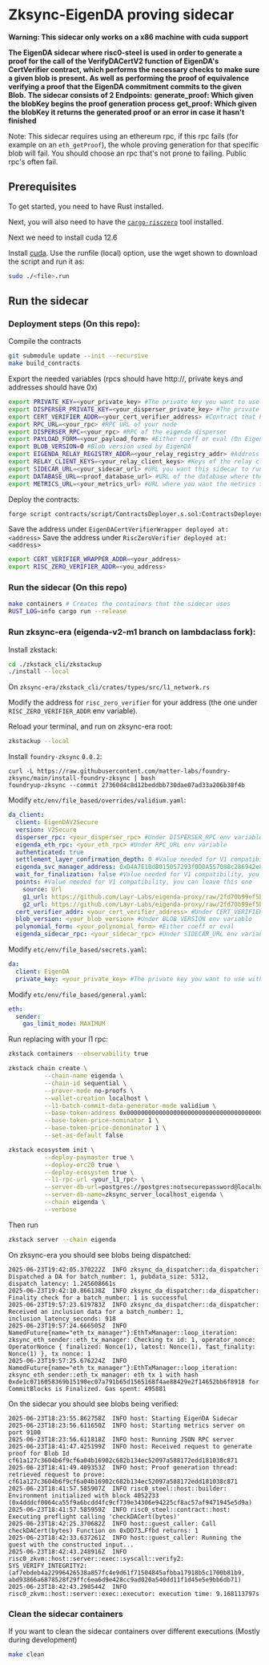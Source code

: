 # Zksync-EigenDA proving sidecar

**Warning: This sidecar only works on a x86 machine with cuda support**

**The EigenDA sidecar where risc0-steel is used in order to generate a proof for the call of the VerifyDACertV2 function of EigenDA's CertVerifier contract, which performs the necessary checks to make sure a given blob is present.**
**As well as performing the proof of equivalence verifying a proof that the EigenDA commitment commits to the given Blob.**
**The sidecar consists of 2 Endpoints:**
**generate_proof: Which given the blobKey begins the proof generation process**
**get_proof: Which given the blobKey it returns the generated proof or an error in case it hasn't finished**

Note: This sidecar requires using an ethereum rpc, if this rpc fails (for example on an `eth_getProof`), the whole proving generation for that specific blob will fail. You should choose an rpc that's not prone to failing. Public rpc's often fail.

## Prerequisites

To get started, you need to have Rust installed.

Next, you will also need to have the [`cargo-risczero`](https://dev.risczero.com/api/zkvm/install) tool installed.

Next we need to install cuda 12.6

Install [cuda](https://developer.nvidia.com/cuda-downloads?target_os=Linux&target_arch=x86_64&Distribution=Debian&target_version=12&target_type=runfile_local).
Use the runfile (local) option, use the wget shown to download the script and run it as:

```bash
sudo ./<file>.run
```

## Run the sidecar

### Deployment steps (On this repo):

Compile the contracts

```bash
git submodule update --init --recursive
make build_contracts
```

Export the needed variables (rpcs should have http://, private keys and addresses should have 0x)

```bash
export PRIVATE_KEY=<your_private_key> #The private key you want to use to deploy contracts
export DISPERSER_PRIVATE_KEY=<your_disperser_private_key> #The private key you want to use with the eigenda disperser
export CERT_VERIFIER_ADDR=<your_cert_verifier_address> #Contract that has the VerifyDACertV2 function
export RPC_URL=<your_rpc> #RPC URL of your node
export DISPERSER_RPC=<your_rpc> #RPC of the eigenda disperser
export PAYLOAD_FORM=<your_payload_form> #Either coeff or eval (On EigenDA Holesky use coeff)
export BLOB_VERSION=0 #Blob version used by EigenDA
export EIGENDA_RELAY_REGISTRY_ADDR=<your_relay_registry_addr> #Address of the EigenDA relay registry
export RELAY_CLIENT_KEYS=<your_relay_client_keys> #Keys of the relay client, separated by commas ("0,1,2")
export SIDECAR_URL=<your_sidecar_url> #URL you want this sidecar to run on
export DATABASE_URL=<proof_database_url> #URL of the database where the proofs will be stored
export METRICS_URL=<your_metrics_url> #URL where you want the metrics to be exported, the example granafa expects it to be on port 9100
```

Deploy the contracts:

```bash
forge script contracts/script/ContractsDeployer.s.sol:ContractsDeployer --rpc-url $RPC_URL --broadcast -vvvv
```

Save the address under `EigenDACertVerifierWrapper deployed at: <address>`
Save the address under `RiscZeroVerifier deployed at: <address>`

```bash
export CERT_VERIFIER_WRAPPER_ADDR=<your_address>
export RISC_ZERO_VERIFIER_ADDR=<you_address>
```

### Run the sidecar (On this repo)

```bash
make containers # Creates the containers that the sidecar uses
RUST_LOG=info cargo run --release
```

### Run zksync-era (eigenda-v2-m1 branch on lambdaclass fork):

Install zkstack:

```bash
cd ./zkstack_cli/zkstackup
./install --local
```

On `zksync-era/zkstack_cli/crates/types/src/l1_network.rs`

Modify the address for `risc_zero_verifier` for your address (the one under `RISC_ZERO_VERIFIER_ADDR` env variable).

Reload your terminal, and run on zksync-era root:

```bash
zkstackup --local
```

Install `foundry-zksync` `0.0.2`:

```
curl -L https://raw.githubusercontent.com/matter-labs/foundry-zksync/main/install-foundry-zksync | bash
foundryup-zksync --commit 27360d4c8d12beddbb730dae07ad33a206b38f4b
```

Modify `etc/env/file_based/overrides/validium.yaml`:

```yaml
da_client:
  client: EigenDAV2Secure
  version: V2Secure
  disperser_rpc: <your_disperser_rpc> #Under DISPERSER_RPC env variable
  eigenda_eth_rpc: <your_eth_rpc> #Under RPC_URL env variable
  authenticated: true
  settlement_layer_confirmation_depth: 0 #Value needed for V1 compatibility, you can leave this one
  eigenda_svc_manager_address: 0xD4A7E1Bd8015057293f0D0A557088c286942e84b #Value needed for V1 compatibility, you can leave this one
  wait_for_finalization: false #Value needed for V1 compatibility, you can leave this one
  points: #Value needed for V1 compatibility, you can leave this one
    source: Url
    g1_url: https://github.com/Layr-Labs/eigenda-proxy/raw/2fd70b99ef5bf137d7bbca3461cf9e1f2c899451/resources/g1.point
    g2_url: https://github.com/Layr-Labs/eigenda-proxy/raw/2fd70b99ef5bf137d7bbca3461cf9e1f2c899451/resources/g2.point.powerOf2
  cert_verifier_addr: <your_cert_verifier_address> #Under CERT_VERIFIER_ADDRESS env variable
  blob_version: <your_blob_version> #Under BLOB_VERSION env variable
  polynomial_form: <your_polynomial_form> #Either coeff or eval
  eigenda_sidecar_rpc: <your_sidecar_rpc> #Under SIDECAR_URL env variable
```

Modify `etc/env/file_based/secrets.yaml`:

```yaml
da:
  client: EigenDA
  private_key: <your_private_key> #The private key you want to use with the eigenda disperser
```

Modify `etc/env/file_based/general.yaml`:

```yaml
eth:
  sender:
    gas_limit_mode: MAXIMUM
```

Run replacing with your l1 rpc:

```bash
zkstack containers --observability true

zkstack chain create \
          --chain-name eigenda \
          --chain-id sequential \
          --prover-mode no-proofs \
          --wallet-creation localhost \
          --l1-batch-commit-data-generator-mode validium \
          --base-token-address 0x0000000000000000000000000000000000000001 \
          --base-token-price-nominator 1 \
          --base-token-price-denominator 1 \
          --set-as-default false

zkstack ecosystem init \
          --deploy-paymaster true \
          --deploy-erc20 true \
          --deploy-ecosystem true \
          --l1-rpc-url <your_l1_rpc> \
          --server-db-url=postgres://postgres:notsecurepassword@localhost:5432 \
          --server-db-name=zksync_server_localhost_eigenda \
          --chain eigenda \
          --verbose
```

Then run

```bash
zkstack server --chain eigenda
```

On zksync-era you should see blobs being dispatched:

```
2025-06-23T19:42:05.370222Z  INFO zksync_da_dispatcher::da_dispatcher: Dispatched a DA for batch_number: 1, pubdata_size: 5312, dispatch_latency: 1.245608661s
2025-06-23T19:42:10.866138Z  INFO zksync_da_dispatcher::da_dispatcher: Finality check for a batch_number: 1 is successful
2025-06-23T19:57:23.619783Z  INFO zksync_da_dispatcher::da_dispatcher: Received an inclusion data for a batch_number: 1, inclusion_latency_seconds: 918
2025-06-23T19:57:24.666505Z  INFO NamedFuture{name="eth_tx_manager"}:EthTxManager::loop_iteration: zksync_eth_sender::eth_tx_manager: Checking tx id: 1, operator_nonce: OperatorNonce { finalized: Nonce(1), latest: Nonce(1), fast_finality: Nonce(1) }, tx nonce: 1
2025-06-23T19:57:25.676224Z  INFO NamedFuture{name="eth_tx_manager"}:EthTxManager::loop_iteration: zksync_eth_sender::eth_tx_manager: eth_tx 1 with hash 0xde1c0716058369b15190ec07a791b65d1565168f4ae88429e2f14652bb6f8918 for CommitBlocks is Finalized. Gas spent: 495881
```

On the sidecar you should see blobs being verified:

```
2025-06-23T18:23:55.862758Z  INFO host: Starting EigenDA Sidecar
2025-06-23T18:23:56.611650Z  INFO host: Starting metrics server on port 9100
2025-06-23T18:23:56.611818Z  INFO host: Running JSON RPC server
2025-06-23T18:41:47.425199Z  INFO host: Received request to generate proof for Blob Id cf61a127c3604b6f9cf6a04b16902c682b134ec52097a588172edd181038c871
2025-06-23T18:41:49.409353Z  INFO host: Proof generation thread: retrieved request to prove: cf61a127c3604b6f9cf6a04b16902c682b134ec52097a588172edd181038c871
2025-06-23T18:41:57.585907Z  INFO risc0_steel::host::builder: Environment initialized with block 4052233 (0x4dddcf0064ca55f9a6bcdd4fc9cf739e34306e94225cf8ac57af9471945e5d9a)    
2025-06-23T18:41:57.585959Z  INFO risc0_steel::contract::host: Executing preflight calling 'checkDACert(bytes)'    
2025-06-23T18:42:25.370682Z  INFO host::guest_caller: Call checkDACert(bytes) Function on 0xDD73…Ffbd returns: 1
2025-06-23T18:42:33.637261Z  INFO host::guest_caller: Running the guest with the constructed input...
2025-06-23T18:42:43.248916Z  INFO risc0_zkvm::host::server::exec::syscall::verify2: SYS_VERIFY_INTEGRITY2: (af7ebdeb4a22996426538a857fc4e9d61f71504845afbba17918b5c1700b81b9, abd93866a6878528f29ffc6ea6d9e428cc9ad020a540dd11f1d45e5e9bb6db71)
2025-06-23T18:42:43.298544Z  INFO risc0_zkvm::host::server::exec::executor: execution time: 9.168113797s
```

### Clean the sidecar containers

If you want to clean the sidecar containers over different executions (Mostly during development)

```bash
make clean
```

